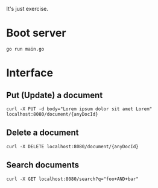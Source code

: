 It's just exercise.

# Boot server
```
go run main.go
```

# Interface
## Put (Update) a document
```
curl -X PUT -d body="Lorem ipsum dolor sit amet Lorem" localhost:8080/document/{anyDocId}
```

## Delete a document
```
curl -X DELETE localhost:8080/document/{anyDocId}
```

## Search documents
```
curl -X GET localhost:8080/search?q="foo+AND+bar"
```
